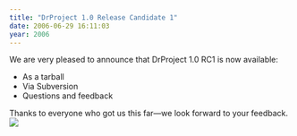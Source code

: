 ```yaml
---
title: "DrProject 1.0 Release Candidate 1"
date: 2006-06-29 16:11:03
year: 2006
---
```

We are very pleased to announce that DrProject 1.0  RC1 is now  available:
<ul>
  <li>As a tarball</li>
  <li>Via Subversion</li>
  <li>Questions and feedback</li>
</ul>
Thanks to everyone who got us this far—we look forward to your feedback.

<img src="{{'/files/2006/06/krypton-release.png' | relative_url}}" class="centered">
